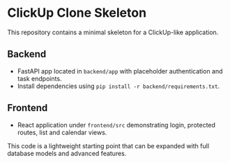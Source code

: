 # ClickUp Clone Skeleton

This repository contains a minimal skeleton for a ClickUp-like application.

## Backend
- FastAPI app located in `backend/app` with placeholder authentication and task endpoints.
- Install dependencies using `pip install -r backend/requirements.txt`.

## Frontend
- React application under `frontend/src` demonstrating login, protected routes, list and calendar views.

This code is a lightweight starting point that can be expanded with full database models and advanced features.
